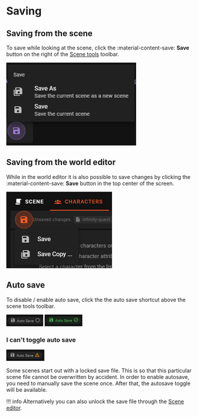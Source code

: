 # Saving


## Saving from the scene

To save while looking at the scene, click the :material-content-save: **Save** button on the right of the [Scene tools](/user-guide/scenario-tools) toolbar.

![Scene save](/img/0.26.0/scene-save.png)

## Saving from the world editor

While in the world editor it is also possible to save changes by clicking the :material-content-save: **Save** button in the top center of the screen.

![World Editor Save](/img/0.26.0/world-editor-save.png)

## Auto save

To disable / enable auto save, click the the auto save shortcut above the scene tools toolbar.

![Auto save disabled](/img/0.26.0/autosave-disabled.png)
![Auto save enabled](/img/0.26.0/autosave-enabled.png)

### I can't toggle auto save

![Auto save blocked](/img/0.26.0/autosave-blocked.png)

Some scenes start out with a locked save file. This is so that this particular scene file cannot be overwritten by accident. In order to enable autosave, you need to manually save the scene once. After that, the autosave toggle will be available.


!!! info
    Alternatively you can also unlock the save file through the [Scene editor](/user-guide/world-editor/scene-editor).
